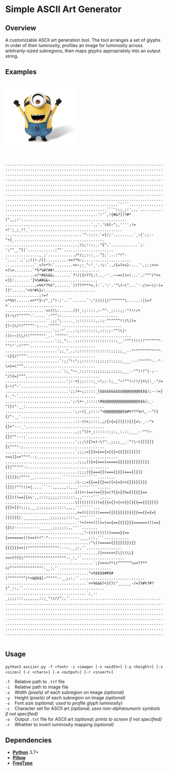 # Simple ASCII Art Generator

## Overview
A customizable ASCII art generation tool. The tool arranges a set of glyphs in order of their luminosity, profiles an image for luminosity across arbitrarily-sized subregions, then maps glyphs appropriately into an output string.

## Examples
<img src="res/minion.jpg" alt="base1">

```

..............................................................................................................
..............................................................................................................
..............................................................................................................
..............................................................................................................
..............................................................................................................
..............................................................................................................
..............................................................................................................
..............................................................................................................
..................................................`'```.......................................................
.............................................```':;;_;:',,,`..................................................
.........................................':'`,!{#&?]]?#*(",,;:'...............................................
......................................',,'.'\%[~^;,''`';!=<!';_;_!!_`.........................................
..................................`^-::::.`=[/;'.........`_~|';;--"+]_........................................
................................,\\;:::;.."{^,`............`;-';""__^[|`............:^"`......................
...............,_;`............/*/;;:::_..^|;`...:"!^-'....`.;';;)|!-/(|.........-+=?*%~;.....................
.............`_<?>*?~`........+>~;:_^~"_'.:\:`../{=?<=}-...`',;:;>>><)\=........`*%*%#?##!....................
.............=?*#&%&&;.......`?!/|{>??|;!.._-'..~~=<](=!...',:^^"(*>><]}:.......'}%%##&&~.....................
.............,=%%*?%%^,......`))???***=,(-`.':'.'^\(~\"...`'-//=~\|~(=[]"......"<%*#%}/:......................
...............;!=?<*%%!......=>**}~/"_;^!-;'..``......`';"//|)|/!^^^""^\......:||=?<`........................
.................`<<)\\:....../}!_:;::::,:-^^-_;:::;;-"!!!/+{(~\/!^""^"-'.....`-"^^::.........................
..................``,;;";....._:;:::::::,,:;-"""^^^!!/\|(={)~|\/!!^""""-;....'""^"`...........................
.....................';:-"`....:;::::::::,::::;-"^!\|~(((~~|\\/!!^^^""""_...'^"^"'............................
......................';;_":...:;::::::::::::::::;__-"^^!!!!!!^^^^^""-""!"`:!""^'.............................
.......................`;;_"_.,:;::::::::::::::;;;;;__--""""^^^^^""""--\}{/!""^'..............................
........................`:;;^!~";;:::::::;;;;;::;;;;____---"""^^"---"-\=}=\"^^,...............................
.........................`:;_"~~_:;::::;;;;;;;;;;;;;___--"^!!!^|-;--"/){=|^^^,................................
...........................';:-+|;;::::;_~!;;-!;__^~!^^!~!!/|+\(:_-"/={~!/^-`.................................
............................';;!+~;;::::_]$$&$$&&$$$@@@@$@@@$$$/;--!=}(-_"-`..................................
.............................';:\+~_:::::!#$@@@@@@@@@@@@@@@$$&(;_-^)})"-__:...................................
..............................';;~(|_;::::^<@@@@@@@@$$#%*?*%>\_--^(}{/"-__'...................................
...............................::-((+;::::,;/{>{=}]]{(){[{=\-_--^+{}+"---_'...................................
...............................,;;^((+_;:::::::;:,_:,::____--"^!~{})^"---;`...................................
...............................';;;\){)=)~\!"-_;;;;___-^!\~({[[{]}{\^"""-;....................................
...............................`;;;;=[}}={=={={{{={{{}[[[]]]<<=]]>+^^""--;....................................
................................:;;;))}={===)=====}}}}}}}[}}[[}]{[|^""""-:....................................
................................:;;;){{==={{)==={}}}}==={[}[}[[]]}\!^^""__............````'''''''`````........
...............................;\-;;={{=={{}==)[<}={>>{{}}}[}}}[[]|!^^!!!+|....```'',,,,,,::,,,'''''````......
...............................()(+~)==)=={}{=)?{{>}[%={[{{{{=={[})))==[[=\',,::::;;;;;:::::::,,,'''''```.....
...............................\((())(()))={{{={]<{<>}}[}{{=={{{}}]}{}}=[{!;;;;___;;;;;;;;:::::,,,,'''`````...
...............................,+=)(((()))===={{{{}}}}}}{{{=={{={=}[[[[{{|-____________;;;;;;;::::,,'''````...
................................'!+(+++(())=)=={=={{{{}}{======)((==}{})/-----------______;;;;;::,,''``.......
..................................,"~((((()))))====}{=={=======)))==)+!"-"--------------____;::,'``...........
.....................................:"\()====={{{{}}}}}{}{{{}}}=+|!""""""""""""""-----__;:,'`................
.........................................)]<<<<<<[\|\\\\}<>>???]\^^"""""""""""""""""--_:,'`...................
.......................................`;]<<<>?*)/^^^^^^\=>??**</^^"^^^^""""""""-__:,'`.......................
.....................................^=%$$$$##$#(^^^"""^^|*>&@$$[~^^"""--__;;:,'`.............................
....................................`>>%&&&?<}{)\"______-/=]%#%?#?|^_::,'`....................................
....................................`;_--_;;;;:::,,,,,,,::;_"!///^;,'`........................................
..............................................................................................................
..............................................................................................................
..............................................................................................................
..............................................................................................................
..............................................................................................................
..............................................................................................................
.............................................................................................................


```

## Usage
`python3 asciier.py -f <font> -i <image> [-x <width>] [-y <height>] [-s <size>] [-c <chars>] [-o <output>] [-r <invert>]`

`-f`&nbsp;&nbsp;&nbsp;&nbsp;Relative path to `.ttf` file<br>
`-i`&nbsp;&nbsp;&nbsp;&nbsp;Relative path to image file<br>
`-x`&nbsp;&nbsp;&nbsp;&nbsp;Width <i>(pixels)</i> of each subregion on image <i>(optional)</i><br>
`-y`&nbsp;&nbsp;&nbsp;&nbsp;Height <i>(pixels)</i> of each subregion on image <i>(optional)</i><br>
`-s`&nbsp;&nbsp;&nbsp;&nbsp;Font size <i>(optional; used to profile glyph luminosity)</i><br>
`-c`&nbsp;&nbsp;&nbsp;&nbsp;Character set for ASCII art <i>(optional; uses non-alphanumeric symbols if not specified)</i><br>
`-o`&nbsp;&nbsp;&nbsp;&nbsp;Output `.txt` file for ASCII art <i>(optional; prints to screen if not specified)</i><br>
`-r`&nbsp;&nbsp;&nbsp;&nbsp;Whether to invert luminosity mapping <i>(optional)</i><br>

## Dependencies
* **[Python](https://www.python.org/)** 3.7+
* **[Pillow](https://python-pillow.org)**
* **[FreeType](https://pypi.org/project/freetype-py/1.1/)**
